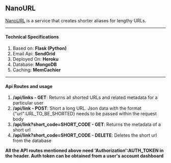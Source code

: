 ## NanoURL

[NanoURL](http://nanourl.xyz "NanoURL") is a service that creates shorter aliases for lengthy URLs.


------------

#### Technical Specifications
1. Based on: **Flask (Python)**
2. Email Api: **SendGrid**
3. Deployed On: **Heroku**
4. Database: **MongoDB**
5. Caching: **MemCachier**

------------

#### Api Routes and usage
1. **/api/links - GET**: Returns all shorted URLs and related metadata for a particular user
2. **/api/link - POST**: Short a long URL. Json data with the format {"url":URL_TO_BE_SHORTED} needs to be passed within the request body
3. **/api/link?short_code=SHORT_CODE - GET**: Returns the metadata of a short url
4. **/api/link?short_code=SHORT_CODE - DELETE**:
Deletes the short url from the database

**All the API routes mentioned above need 'Authorization':AUTH_TOKEN in the header. Auth token can be obtained from a user's account dashboard**

